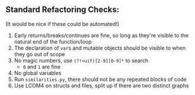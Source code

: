 ## Standard Refactoring Checks:
(It would be nice if these could be automated!)
1. Early returns/breaks/continues are fine, so long as they're visible to the natural end of the function/loop
1. The declaration of `var`s and mutable objects should be visible to when they go out of scope
1. No magic numbers, use `(?!<uif)[2-9][0-9]*` to search
    * `0` and `1` are fine
1. No global variables
1. Run `similarities.py`, there should not be any repeated blocks of code
1. Use LCOM4 on structs and files, split up if there are two distinct graphs